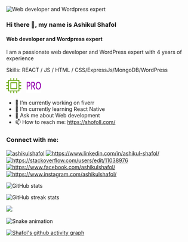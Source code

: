 ![Web developer and Wordpress expert](https://media.licdn.com/dms/image/C5616AQGOA6IXpX7hxg/profile-displaybackgroundimage-shrink_350_1400/0/1663010314115?e=1689206400&v=beta&t=7BCB-8rNPVprAOTltqZhtkJ0MXo2T-o2ipv19wCxcMI)

### Hi there 👋, my name is Ashikul Shafol
#### Web developer and Wordpress expert


I am a passionate web developer and WordPress expert with 4 years of experience

Skills:  REACT / JS / HTML / CSS/ExpressJs/MongoDB/WordPress

<a href='https://docs.github.com/en/developers'><img src='https://raw.githubusercontent.com/acervenky/animated-github-badges/master/assets/devbadge.gif' width='40' height='40'></a> <a href='https://github.com/pricing'><img src='https://raw.githubusercontent.com/acervenky/animated-github-badges/master/assets/pro.gif' width='40' height='40'></a> 

- 🔭 I’m currently working on fiverr 
- 🌱 I’m currently learning React Native 
- 💬 Ask me about Web development 
- 📫 How to reach me: https://shofoll.com/ 


<h3 align="left">Connect with me:</h3>
<p align="left">
<a href="https://twitter.com/ashikulshafol" target="blank"><img align="center" src="https://raw.githubusercontent.com/rahuldkjain/github-profile-readme-generator/master/src/images/icons/Social/twitter.svg" alt="ashikulshafol" height="30" width="40" /></a>
<a href="https://linkedin.com/in/https://www.linkedin.com/in/ashikul-shafol/" target="blank"><img align="center" src="https://raw.githubusercontent.com/rahuldkjain/github-profile-readme-generator/master/src/images/icons/Social/linked-in-alt.svg" alt="https://www.linkedin.com/in/ashikul-shafol/" height="30" width="40" /></a>
<a href="https://stackoverflow.com/users/https://stackoverflow.com/users/edit/11038976" target="blank"><img align="center" src="https://raw.githubusercontent.com/rahuldkjain/github-profile-readme-generator/master/src/images/icons/Social/stack-overflow.svg" alt="https://stackoverflow.com/users/edit/11038976" height="30" width="40" /></a>
<a href="https://fb.com/https://www.facebook.com/ashikulshafol/" target="blank"><img align="center" src="https://raw.githubusercontent.com/rahuldkjain/github-profile-readme-generator/master/src/images/icons/Social/facebook.svg" alt="https://www.facebook.com/ashikulshafol/" height="30" width="40" /></a>
<a href="https://instagram.com/https://www.instagram.com/ashikulshafol/" target="blank"><img align="center" src="https://raw.githubusercontent.com/rahuldkjain/github-profile-readme-generator/master/src/images/icons/Social/instagram.svg" alt="https://www.instagram.com/ashikulshafol/" height="30" width="40" /></a>
</p> 



![GitHub stats](https://github-readme-stats.vercel.app/api?username=shofol1&show_icons=true&count_private=true)  


![GitHub streak stats](https://github-readme-streak-stats.herokuapp.com/?user=shofol1)  

![](https://komarev.com/ghpvc/?username=your-github-shofol1)

![Snake animation](https://github.com/thepiyushmalhotra/thepiyushmalhotra/blob/output/github-contribution-grid-snake.svg)



 [![Shafol's github activity graph](https://github-readme-activity-graph.vercel.app/graph?username=shofol1&theme=react-dark)](https://github.com/shofol1/github-readme-activity-graph)
